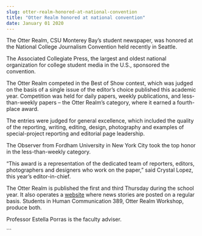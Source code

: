 ```yaml
---
slug: otter-realm-honored-at-national-convention
title: "Otter Realm honored at national convention"
date: January 01 2020
---
```


 
<p>
  The Otter Realm, CSU Monterey Bay’s student newspaper, was honored at the
  National College Journalism Convention held recently in Seattle.
</p>
<p>
  The Associated Collegiate Press, the largest and oldest national organization
  for college student media in the U.S., sponsored the convention.
</p>
<p>
  The Otter Realm competed in the Best of Show contest, which was judged on the
  basis of a single issue of the editor’s choice published this academic year.
  Competition was held for daily papers, weekly publications, and
  less-than-weekly papers – the Otter Realm’s category, where it earned a
  fourth-place award.
</p>
<p>
  The entries were judged for general excellence, which included the quality of
  the reporting, writing, editing, design, photography and examples of
  special-project reporting and editorial page leadership.
</p>
<p>
  The Observer from Fordham University in New York City took the top honor in
  the less-than-weekly category.
</p>
<p>
  “This award is a representation of the dedicated team of reporters, editors,
  photographers and designers who work on the paper,” said Crystal Lopez, this
  year’s editor-in-chief.
</p>
<p>
  The Otter Realm is published the first and third Thursday during the school
  year. It also operates a <a href="https://OtterRealm.net">website</a> where
  news stories are posted on a regular basis. Students in Human Communication
  389, Otter Realm Workshop, produce both.
</p>
<p>Professor Estella Porras is the faculty adviser.</p>
<p></p>
```
